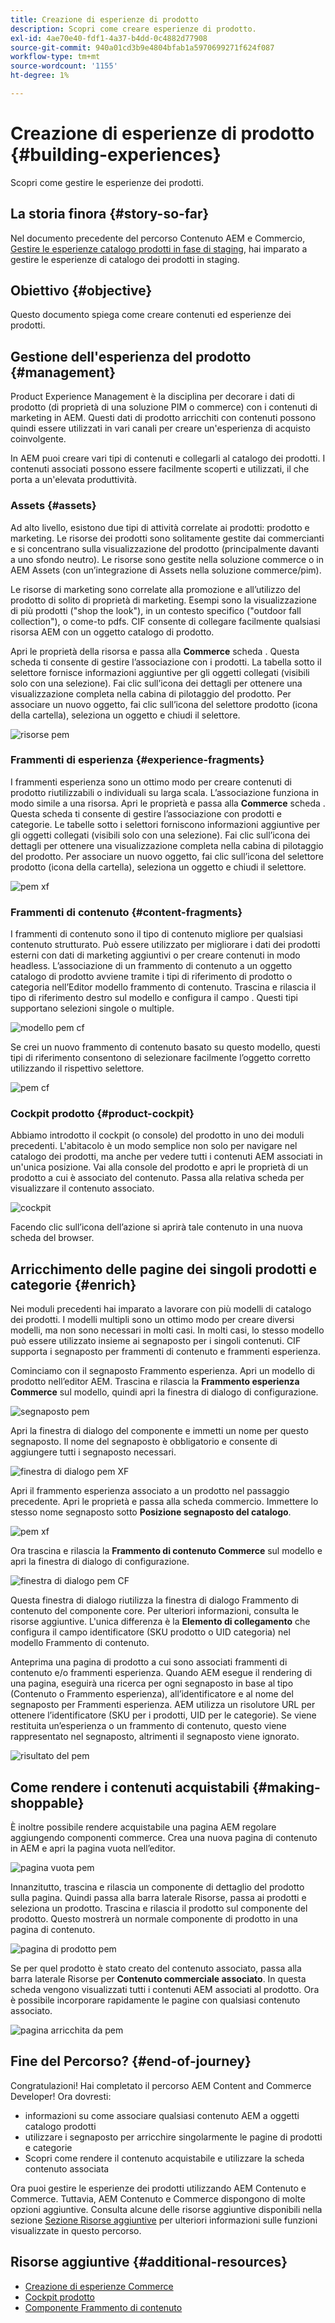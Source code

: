 ```yaml
---
title: Creazione di esperienze di prodotto
description: Scopri come creare esperienze di prodotto.
exl-id: 4ae70e40-fdf1-4a37-b4dd-0c4882d77908
source-git-commit: 940a01cd3b9e4804bfab1a5970699271f624f087
workflow-type: tm+mt
source-wordcount: '1155'
ht-degree: 1%

---
```


# Creazione di esperienze di prodotto {#building-experiences}

Scopri come gestire le esperienze dei prodotti.

## La storia finora {#story-so-far}

Nel documento precedente del percorso Contenuto AEM e Commercio, [Gestire le esperienze catalogo prodotti in fase di staging](staged-catalog.md), hai imparato a gestire le esperienze di catalogo dei prodotti in staging.

## Obiettivo {#objective}

Questo documento spiega come creare contenuti ed esperienze dei prodotti.

## Gestione dell&#39;esperienza del prodotto {#management}

Product Experience Management è la disciplina per decorare i dati di prodotto (di proprietà di una soluzione PIM o commerce) con i contenuti di marketing in AEM. Questi dati di prodotto arricchiti con contenuti possono quindi essere utilizzati in vari canali per creare un&#39;esperienza di acquisto coinvolgente.

In AEM puoi creare vari tipi di contenuti e collegarli al catalogo dei prodotti. I contenuti associati possono essere facilmente scoperti e utilizzati, il che porta a un&#39;elevata produttività.

### Assets {#assets}

Ad alto livello, esistono due tipi di attività correlate ai prodotti: prodotto e marketing. Le risorse dei prodotti sono solitamente gestite dai commercianti e si concentrano sulla visualizzazione del prodotto (principalmente davanti a uno sfondo neutro). Le risorse sono gestite nella soluzione commerce o in AEM Assets (con un’integrazione di Assets nella soluzione commerce/pim).

Le risorse di marketing sono correlate alla promozione e all’utilizzo del prodotto di solito di proprietà di marketing. Esempi sono la visualizzazione di più prodotti (&quot;shop the look&quot;), in un contesto specifico (&quot;outdoor fall collection&quot;), o come-to pdfs. CIF consente di collegare facilmente qualsiasi risorsa AEM con un oggetto catalogo di prodotto.

Apri le proprietà della risorsa e passa alla **Commerce** scheda . Questa scheda ti consente di gestire l’associazione con i prodotti. La tabella sotto il selettore fornisce informazioni aggiuntive per gli oggetti collegati (visibili solo con una selezione). Fai clic sull’icona dei dettagli per ottenere una visualizzazione completa nella cabina di pilotaggio del prodotto. Per associare un nuovo oggetto, fai clic sull’icona del selettore prodotto (icona della cartella), seleziona un oggetto e chiudi il selettore.

![risorse pem](assets/pem-assets.png)

### Frammenti di esperienza {#experience-fragments}

I frammenti esperienza sono un ottimo modo per creare contenuti di prodotto riutilizzabili o individuali su larga scala. L’associazione funziona in modo simile a una risorsa. Apri le proprietà e passa alla **Commerce** scheda . Questa scheda ti consente di gestire l’associazione con prodotti e categorie. Le tabelle sotto i selettori forniscono informazioni aggiuntive per gli oggetti collegati (visibili solo con una selezione). Fai clic sull’icona dei dettagli per ottenere una visualizzazione completa nella cabina di pilotaggio del prodotto. Per associare un nuovo oggetto, fai clic sull’icona del selettore prodotto (icona della cartella), seleziona un oggetto e chiudi il selettore.

![pem xf](assets/pem-xf.png)

### Frammenti di contenuto {#content-fragments}

I frammenti di contenuto sono il tipo di contenuto migliore per qualsiasi contenuto strutturato. Può essere utilizzato per migliorare i dati dei prodotti esterni con dati di marketing aggiuntivi o per creare contenuti in modo headless. L’associazione di un frammento di contenuto a un oggetto catalogo di prodotto avviene tramite i tipi di riferimento di prodotto o categoria nell’Editor modello frammento di contenuto. Trascina e rilascia il tipo di riferimento destro sul modello e configura il campo . Questi tipi supportano selezioni singole o multiple.

![modello pem cf](assets/pem-cf-model.png)

Se crei un nuovo frammento di contenuto basato su questo modello, questi tipi di riferimento consentono di selezionare facilmente l’oggetto corretto utilizzando il rispettivo selettore.

![pem cf](assets/pem-cf.png)

### Cockpit prodotto {#product-cockpit}

Abbiamo introdotto il cockpit (o console) del prodotto in uno dei moduli precedenti. L&#39;abitacolo è un modo semplice non solo per navigare nel catalogo dei prodotti, ma anche per vedere tutti i contenuti AEM associati in un&#39;unica posizione. Vai alla console del prodotto e apri le proprietà di un prodotto a cui è associato del contenuto. Passa alla relativa scheda per visualizzare il contenuto associato.

![cockpit](assets/pem-cockpit.png)

Facendo clic sull’icona dell’azione si aprirà tale contenuto in una nuova scheda del browser.

## Arricchimento delle pagine dei singoli prodotti e categorie {#enrich}

Nei moduli precedenti hai imparato a lavorare con più modelli di catalogo dei prodotti. I modelli multipli sono un ottimo modo per creare diversi modelli, ma non sono necessari in molti casi. In molti casi, lo stesso modello può essere utilizzato insieme ai segnaposto per i singoli contenuti. CIF supporta i segnaposto per frammenti di contenuto e frammenti esperienza.

Cominciamo con il segnaposto Frammento esperienza. Apri un modello di prodotto nell’editor AEM. Trascina e rilascia la **Frammento esperienza Commerce** sul modello, quindi apri la finestra di dialogo di configurazione.

![segnaposto pem](assets/pem-placeholder.png)

Apri la finestra di dialogo del componente e immetti un nome per questo segnaposto. Il nome del segnaposto è obbligatorio e consente di aggiungere tutti i segnaposto necessari.

![finestra di dialogo pem XF](assets/pem-dialog-xf.png)

Apri il frammento esperienza associato a un prodotto nel passaggio precedente. Apri le proprietà e passa alla scheda commercio. Immettere lo stesso nome segnaposto sotto **Posizione segnaposto del catalogo**.

![pem xf](assets/pem-xf.png)

Ora trascina e rilascia la **Frammento di contenuto Commerce** sul modello e apri la finestra di dialogo di configurazione.

![finestra di dialogo pem CF](assets/pem-dialog-cf.png)

Questa finestra di dialogo riutilizza la finestra di dialogo Frammento di contenuto del componente core. Per ulteriori informazioni, consulta le risorse aggiuntive. L&#39;unica differenza è la **Elemento di collegamento** che configura il campo identificatore (SKU prodotto o UID categoria) nel modello Frammento di contenuto.

Anteprima una pagina di prodotto a cui sono associati frammenti di contenuto e/o frammenti esperienza. Quando AEM esegue il rendering di una pagina, eseguirà una ricerca per ogni segnaposto in base al tipo (Contenuto o Frammento esperienza), all’identificatore e al nome del segnaposto per Frammenti esperienza. AEM utilizza un risolutore URL per ottenere l’identificatore (SKU per i prodotti, UID per le categorie). Se viene restituita un’esperienza o un frammento di contenuto, questo viene rappresentato nel segnaposto, altrimenti il segnaposto viene ignorato.

![risultato del pem](assets/pem-result.png)

## Come rendere i contenuti acquistabili {#making-shoppable}

È inoltre possibile rendere acquistabile una pagina AEM regolare aggiungendo componenti commerce. Crea una nuova pagina di contenuto in AEM e apri la pagina vuota nell’editor.

![pagina vuota pem](assets/pem-page-empty.png)

Innanzitutto, trascina e rilascia un componente di dettaglio del prodotto sulla pagina. Quindi passa alla barra laterale Risorse, passa ai prodotti e seleziona un prodotto. Trascina e rilascia il prodotto sul componente del prodotto. Questo mostrerà un normale componente di prodotto in una pagina di contenuto.

![pagina di prodotto pem](assets/pem-page-product.png)

Se per quel prodotto è stato creato del contenuto associato, passa alla barra laterale Risorse per **Contenuto commerciale associato**. In questa scheda vengono visualizzati tutti i contenuti AEM associati al prodotto. Ora è possibile incorporare rapidamente le pagine con qualsiasi contenuto associato.

![pagina arricchita da pem](assets/pem-page-enriched.png)

## Fine del Percorso? {#end-of-journey}

Congratulazioni! Hai completato il percorso AEM Content and Commerce Developer! Ora dovresti:

* informazioni su come associare qualsiasi contenuto AEM a oggetti catalogo prodotti
* utilizzare i segnaposto per arricchire singolarmente le pagine di prodotti e categorie
* Scopri come rendere il contenuto acquistabile e utilizzare la scheda contenuto associata

Ora puoi gestire le esperienze dei prodotti utilizzando AEM Contenuto e Commerce. Tuttavia, AEM Contenuto e Commerce dispongono di molte opzioni aggiuntive. Consulta alcune delle risorse aggiuntive disponibili nella sezione [Sezione Risorse aggiuntive](#additional-resources) per ulteriori informazioni sulle funzioni visualizzate in questo percorso.

## Risorse aggiuntive {#additional-resources}

* [Creazione di esperienze Commerce](/help/commerce-cloud/authoring/authoring-commerce-experiences.md)
* [Cockpit prodotto](/help/commerce-cloud/authoring/product-cockpit.md)
* [Componente Frammento di contenuto](https://experienceleague.adobe.com/docs/experience-manager-core-components/using/components/content-fragment-component.html?lang=en)
